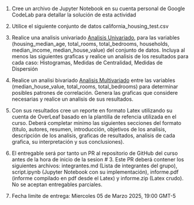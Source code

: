 1. Cree un archivo de Jupyter Notebook en su cuenta personal de Google CodeLab para detallar la solución de esta actividad

2. Utilice el siguiente conjunto de datos california_housing_test.csv

3. Realice una analisis univariado [Analisis Univariado](https://openaccess.uoc.edu/bitstream/10609/148455/3/AnalisisUnivariante.pdf), para las variables (housing_median_age, total_rooms, total_bedrooms, households, median_income, median_house_value) del conjunto de datos. Incluya al menos las siguientes graficas y realice un analisis de los resultados para cada caso: Histogramas, Medidas de Centralidad, Medidas de Dispersión

4. Realice un analisi bivariado [Analisis Multivariado](https://openaccess.uoc.edu/bitstream/10609/148455/1/AnalisisBivariante.pdf) entre las variables (median_house_value, total_rooms, total_bedrooms) para determinar posibles patrones de correlación. Genera las graficas que considere necesarias y realice un analisis de sus resultados.

5. Con sus resultados cree un reporte en formato Latex utilizando su cuenta de OverLeaf basado en la plantilla de refencia utilizada en el curso. Deberá completar minimo las siguientes secciones del formato (titulo, autores, resumen, introducción, objetivos de los analisis, descripción de los analisis, graficas de resultados, analisis de cada grafica, su interpretación y sus conclusiones).

6. El entregable será por tanto un PR al repositorio de GitHub del curso antes de la hora de inicio de la sesion # 3. Este PR deberá contener los siguientes archivos: integrantes.md (Lista de integrantes del grupo), script.ipynb (Jupyter Notebook con su implementación), informe.pdf (informe compilado en pdf desde el Latex) y informe.zip (Latex crudo). No se aceptan entregables parciales.

7. Fecha limite de entrega: Miercoles 05 de Marzo 2025, 19:00 GMT-5
